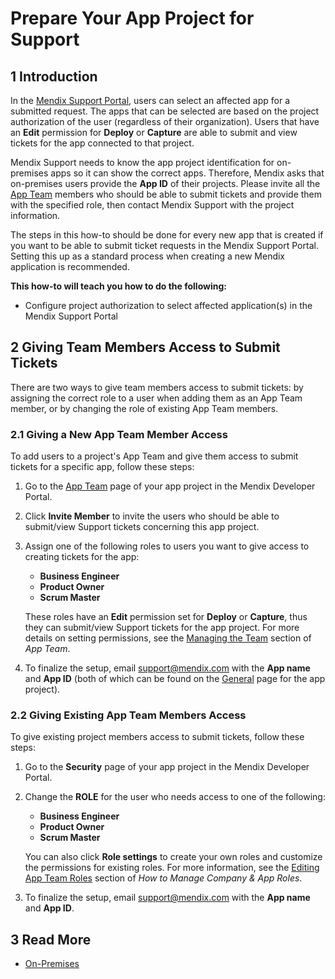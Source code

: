# Prepare Your App Project for Support

## 1 Introduction

In the [Mendix Support Portal](https://support.mendix.com/hc/en-us), users can select an affected app for a submitted request. The apps that can be selected are based on the project authorization of the user (regardless of their organization). Users that have an **Edit** permission for **Deploy** or **Capture** are able to submit and view tickets for the app connected to that project.

Mendix Support needs to know the app project identification for on-premises apps so it can show the correct apps. Therefore, Mendix asks that on-premises users provide the **App ID** of their projects. Please invite all the [App Team](../collaborate/team) members who should be able to submit tickets and provide them with the specified role, then contact Mendix Support with the project information.

The steps in this how-to should be done for every new app that is created if you want to be able to submit ticket requests in the Mendix Support Portal. Setting this up as a standard process when creating a new Mendix application is recommended.

**This how-to will teach you how to do the following:**

* Configure project authorization to select affected application(s) in the Mendix Support Portal

## 2 Giving Team Members Access to Submit Tickets

There are two ways to give team members access to submit tickets: by assigning the correct role to a user when adding them as an App Team member, or by changing the role of existing App Team members.

### 2.1 Giving a New App Team Member Access

To add users to a project's App Team and give them access to submit tickets for a specific app, follow these steps:

1. Go to the [App Team](../collaborate/team) page of your app project in the Mendix Developer Portal.
2. Click **Invite Member** to invite the users who should be able to submit/view Support tickets concerning this app project.
3.  Assign one of the following roles to users you want to give access to creating tickets for the app:
	* **Business Engineer**
	* **Product Owner**
	* **Scrum Master**
	
	These roles have an **Edit** permission set for **Deploy** or **Capture**, thus they can submit/view Support tickets for the app project. For more details on setting permissions, see the [Managing the Team](../collaborate/team#managing) section of *App Team*.

4. To finalize the setup, email [support@mendix.com](http://support.mendix.com/) with the **App name** and **App ID** (both of which can be found on the [General](../settings/general-settings) page for the app project).

### 2.2 Giving Existing App Team Members Access

To give existing project members access to submit tickets, follow these steps:

1. Go to the **Security** page of your app project in the Mendix Developer Portal.
2.  Change the **ROLE** for the user who needs access to one of the following:
	* **Business Engineer**
	* **Product Owner**
	* **Scrum Master**

	You can also click **Role settings** to create your own roles and customize the permissions for existing roles. For more information, see the [Editing App Team Roles](../company-app-roles/manage-roles#edit-app-team-roles) section of *How to Manage Company & App Roles*.

3. To finalize the setup, email [support@mendix.com](http://support.mendix.com/) with the **App name** and **App ID**.

## 3 Read More

* [On-Premises](../deploy/on-premises-design)
